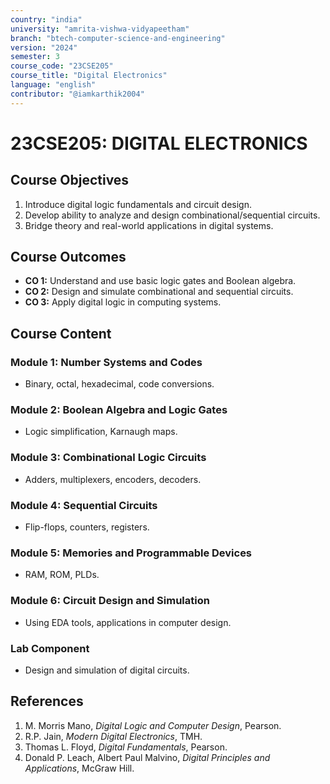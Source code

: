 ```yaml
---
country: "india"
university: "amrita-vishwa-vidyapeetham"
branch: "btech-computer-science-and-engineering"
version: "2024"
semester: 3
course_code: "23CSE205"
course_title: "Digital Electronics"
language: "english"
contributor: "@iamkarthik2004"
---
```


# 23CSE205: DIGITAL ELECTRONICS

## Course Objectives
1. Introduce digital logic fundamentals and circuit design.
2. Develop ability to analyze and design combinational/sequential circuits.
3. Bridge theory and real-world applications in digital systems.

## Course Outcomes
* **CO 1:** Understand and use basic logic gates and Boolean algebra.
* **CO 2:** Design and simulate combinational and sequential circuits.
* **CO 3:** Apply digital logic in computing systems.

## Course Content

### Module 1: Number Systems and Codes
* Binary, octal, hexadecimal, code conversions.

### Module 2: Boolean Algebra and Logic Gates
* Logic simplification, Karnaugh maps.

### Module 3: Combinational Logic Circuits
* Adders, multiplexers, encoders, decoders.

### Module 4: Sequential Circuits
* Flip-flops, counters, registers.

### Module 5: Memories and Programmable Devices
* RAM, ROM, PLDs.

### Module 6: Circuit Design and Simulation
* Using EDA tools, applications in computer design.

### Lab Component
* Design and simulation of digital circuits.

## References
1. M. Morris Mano, *Digital Logic and Computer Design*, Pearson.
2. R.P. Jain, *Modern Digital Electronics*, TMH.
3. Thomas L. Floyd, *Digital Fundamentals*, Pearson.
4. Donald P. Leach, Albert Paul Malvino, *Digital Principles and Applications*, McGraw Hill.
